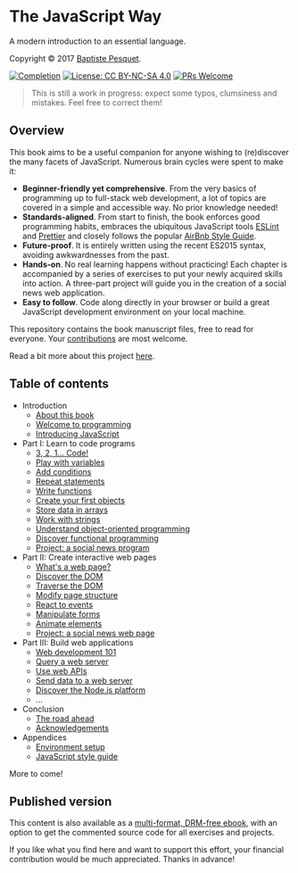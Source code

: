 # The JavaScript Way

A modern introduction to an essential language.

Copyright © 2017 [Baptiste Pesquet](http://bpesquet.com).

[![Completion](https://img.shields.io/badge/Completion-80%25-red.svg)](https://leanpub.com/thejsway)
[![License: CC BY-NC-SA 4.0](https://img.shields.io/badge/License-CC%20BY--NC--SA%204.0-blue.svg)](LICENSE)
[![PRs Welcome](https://img.shields.io/badge/PRs-welcome-brightgreen.svg)](CONTRIBUTING.md)

> This is still a work in progress: expect some typos, clumsiness and mistakes. Feel free to correct them!

## Overview

This book aims to be a useful companion for anyone wishing to (re)discover the many facets of JavaScript. Numerous brain cycles were spent to make it:

* **Beginner-friendly yet comprehensive**. From the very basics of programming up to full-stack web development, a lot of topics are covered in a simple and accessible way. No prior knowledge needed!
* **Standards-aligned**. From start to finish, the book enforces good programming habits, embraces the ubiquitous JavaScript tools [ESLint](http://eslint.org) and [Prettier](https://github.com/prettier/prettier) and closely follows the popular [AirBnb Style Guide](https://github.com/airbnb/javascript).
* **Future-proof**. It is entirely written using the recent ES2015 syntax, avoiding awkwardnesses from the past.
* **Hands-on**. No real learning happens without practicing! Each chapter is accompanied by a series of exercises to put your newly acquired skills into action. A three-part project will guide you in the creation of a social news web application.
* **Easy to follow**. Code along directly in your browser or build a great JavaScript development environment on your local machine.

This repository contains the book manuscript files, free to read for everyone. Your [contributions](CONTRIBUTING.md) are most welcome.

Read a bit more about this project [here](https://medium.com/@bpesquet/walk-this-javascript-way-e9c45ab5b696#.fmmywlb2e).

## Table of contents

* Introduction
  * [About this book](manuscript/intro01.md)
  * [Welcome to programming](manuscript/intro02.md)
  * [Introducing JavaScript](manuscript/intro03.md)
* Part I: Learn to code programs
  * [3, 2, 1... Code!](manuscript/chapter01.md)
  * [Play with variables](manuscript/chapter02.md)
  * [Add conditions](manuscript/chapter03.md)
  * [Repeat statements](manuscript/chapter04.md)
  * [Write functions](manuscript/chapter05.md)
  * [Create your first objects](manuscript/chapter06.md)
  * [Store data in arrays](manuscript/chapter07.md)
  * [Work with strings](manuscript/chapter08.md)
  * [Understand object-oriented programming](manuscript/chapter09.md)
  * [Discover functional programming](manuscript/chapter10.md)
  * [Project: a social news program](manuscript/chapter11.md)
* Part II: Create interactive web pages
  * [What's a web page?](manuscript/chapter12.md)
  * [Discover the DOM](manuscript/chapter13.md)
  * [Traverse the DOM](manuscript/chapter14.md)
  * [Modify page structure](manuscript/chapter15.md)
  * [React to events](manuscript/chapter16.md)
  * [Manipulate forms](manuscript/chapter17.md)
  * [Animate elements](manuscript/chapter18.md)
  * [Project: a social news web page](manuscript/chapter19.md)
* Part III: Build web applications
  * [Web development 101](manuscript/chapter20.md)
  * [Query a web server](manuscript/chapter21.md)
  * [Use web APIs](manuscript/chapter22.md)
  * [Send data to a web server](manuscript/chapter23.md)
  * [Discover the Node.js platform](manuscript/chapter24.md)
  * ...
* Conclusion
  * [The road ahead](manuscript/concl01.md)
  * [Acknowledgements](manuscript/concl02.md)
* Appendices
  * [Environment setup](manuscript/appendix01.md)
  * [JavaScript style guide](manuscript/appendix02.md)

More to come!

## Published version

This content is also available as a [multi-format, DRM-free ebook](https://leanpub.com/thejsway), with an option to get the commented source code for all exercises and projects.

If you like what you find here and want to support this effort, your financial contribution would be much appreciated. Thanks in advance!
